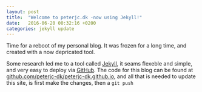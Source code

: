 ```yaml
---
layout: post
title:  "Welcome to peterjc.dk -now using Jekyll!"
date:   2016-06-20 00:32:16 +0200
categories: jekyll update
---
```


Time for a reboot of my personal blog. It was frozen for a long time, and created with a now depricated tool. 

Some research led me to a tool called [Jekyll][jekyll-docs], it seams flexeble and simple, and very easy to deploy via [GitHub][github]. The code for this blog can be found at [github.com/peterjc-dk/peterjc-dk.github.io][github-peterjc-dk], and all that is needed to update this site, is first make the changes, then a `git push`   

[github]: http://github.com
[github-peterjc-dk]: https://github.com/peterjc-dk/peterjc-dk.github.io
[jekyll-docs]: http://jekyllrb.com/docs/home
[jekyll-gh]:   https://github.com/jekyll/jekyll
[jekyll-talk]: https://talk.jekyllrb.com/

